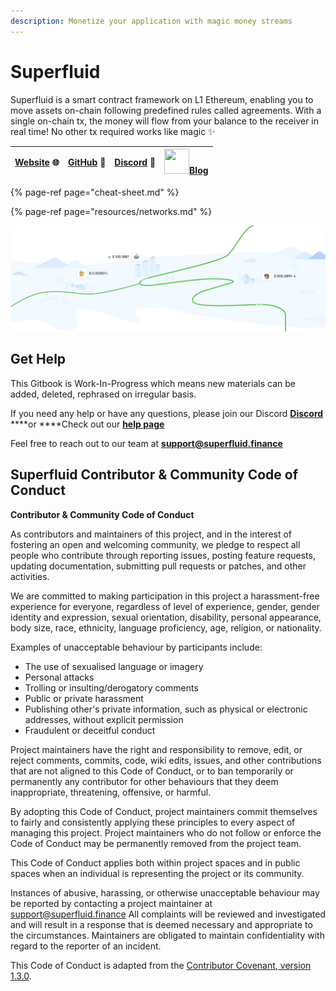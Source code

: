 ```yaml
---
description: Monetize your application with magic money streams
---
```


# Superfluid

Superfluid is a smart contract framework on L1 Ethereum, enabling you to move assets on-chain following predefined rules called agreements. With a single on-chain tx, the money will flow from your balance to the receiver in real time! No other tx required works like magic ✨

| [**Website**](https://www.superfluid.finance/) **🌐**      | [**GitHub**](https://github.com/superfluid-finance) **👾**     | [**Discord**](https://discord.gg/qPg6Y3d) 💬    | <img src="https://miro.medium.com/fit/c/262/262/1*sHhtYhaCe2Uc3IU0IgKwIQ.png" width="40" height="40" />[**Blog**](https://medium.com/superfluid-blog) |
| :---: | :---: | :---: | :---: |


{% page-ref page="cheat-sheet.md" %}

{% page-ref page="resources/networks.md" %}

![](.gitbook/assets/image.png)

## Get Help

This Gitbook is Work-In-Progress which means new materials can be added, deleted, rephrased on irregular basis.

If you need any help or have any questions, please join our Discord [**Discord**](https://discord.gg/qPg6Y3d) ****or ****Check out our [**help page**](http://help.superfluid.finance/)

Feel free to reach out to our team at **support@superfluid.finance**

## Superfluid Contributor & Community Code of Conduct

**Contributor & Community Code of Conduct**

As contributors and maintainers of this project, and in the interest of fostering an open and welcoming community, we pledge to respect all people who contribute through reporting issues, posting feature requests, updating documentation, submitting pull requests or patches, and other activities.

We are committed to making participation in this project a harassment-free experience for everyone, regardless of level of experience, gender, gender identity and expression, sexual orientation, disability, personal appearance, body size, race, ethnicity, language proficiency, age, religion, or nationality.

Examples of unacceptable behaviour by participants include:

* The use of sexualised language or imagery
* Personal attacks
* Trolling or insulting/derogatory comments
* Public or private harassment
* Publishing other's private information, such as physical or electronic addresses, without explicit permission
* Fraudulent or deceitful conduct

Project maintainers have the right and responsibility to remove, edit, or reject comments, commits, code, wiki edits, issues, and other contributions that are not aligned to this Code of Conduct, or to ban temporarily or permanently any contributor for other behaviours that they deem inappropriate, threatening, offensive, or harmful.

By adopting this Code of Conduct, project maintainers commit themselves to fairly and consistently applying these principles to every aspect of managing this project. Project maintainers who do not follow or enforce the Code of Conduct may be permanently removed from the project team.

This Code of Conduct applies both within project spaces and in public spaces when an individual is representing the project or its community.

Instances of abusive, harassing, or otherwise unacceptable behaviour may be reported by contacting a project maintainer at [support@superfluid.finance](mailto:support@superfluid.finance) All complaints will be reviewed and investigated and will result in a response that is deemed necessary and appropriate to the circumstances. Maintainers are obligated to maintain confidentiality with regard to the reporter of an incident.

This Code of Conduct is adapted from the [Contributor Covenant](http://contributor-covenant.org/),[ version 1.3.0](http://contributor-covenant.org/version/1/3/0/).

